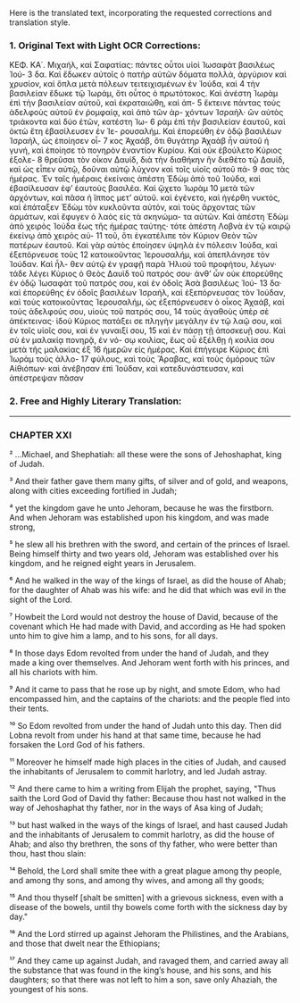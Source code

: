 Here is the translated text, incorporating the requested corrections and translation style.

### 1. Original Text with Light OCR Corrections:

ΚΕΦ. ΚΑ΄.
Μιχαήλ, καὶ Σαφατίας: πάντες οὗτοι υἱοὶ Ἰωσαφὰτ βασιλέως Ἰού-
3 δα. Καὶ ἔδωκεν αὐτοῖς ὁ πατὴρ αὐτῶν δόματα πολλά, ἀργύριον
καὶ χρυσίον, καὶ ὅπλα μετὰ πόλεων τειτειχισμένων ἐν Ἰούδα, καὶ
4 τὴν βασιλείαν ἔδωκε τῷ Ἰωράμ, ὅτι οὗτος ὁ πρωτότοκος. Καὶ
ἀνέστη Ἰωρὰμ ἐπὶ τὴν βασιλείαν αὐτοῦ, καὶ ἐκραταιώθη, καὶ ἀπ-
5 ἔκτεινε πάντας τοὺς ἀδελφοὺς αὐτοῦ ἐν ῥομφαίᾳ, καὶ ἀπὸ τῶν ἀρ-
χόντων Ἰσραήλ· ὢν αὐτὸς τριάκοντα καὶ δύο ἐτῶν, κατέστη Ἰω-
6 ράμ ἐπὶ τὴν βασιλείαν ἑαυτοῦ, καὶ ὀκτὼ ἔτη ἐβασίλευσεν ἐν Ἱε-
ρουσαλήμ. Καὶ ἐπορεύθη ἐν ὁδῷ βασιλέων Ἰσραήλ, ὡς ἐποίησεν οἶ-
7 κος Ἀχαάβ, ὅτι θυγάτηρ Ἀχαὰβ ἦν αὐτοῦ ἡ γυνή, καὶ ἐποίησε
τὸ πονηρὸν ἐναντίον Κυρίου. Καὶ οὐκ ἐβούλετο Κύριος ἐξολε-
8 θρεῦσαι τὸν οἶκον Δαυίδ, διὰ τὴν διαθήκην ἣν διεθέτο τῷ Δαυίδ,
καὶ ὡς εἶπεν αὐτῷ, δοῦναι αὐτῷ λύχνον καὶ τοῖς υἱοῖς αὐτοῦ πά-
9 σας τὰς ἡμέρας. Ἐν ταῖς ἡμέραις ἐκείναις ἀπέστη Ἐδὼμ ἀπὸ τοῦ
Ἰούδα, καὶ ἐβασίλευσαν ἐφ’ ἑαυτοὺς βασιλέα. Καὶ ᾤχετο Ἰωρὰμ
10 μετὰ τῶν ἀρχόντων, καὶ πᾶσα ἡ ἵππος μετ’ αὐτοῦ. καὶ ἐγένετο,
καὶ ἠγέρθη νυκτός, καὶ ἐπάταξεν Ἐδὼμ τὸν κυκλοῦντα αὐτόν, καὶ
τοὺς ἄρχοντας τῶν ἁρμάτων, καὶ ἔφυγεν ὁ λαὸς εἰς τὰ σκηνώμα-
τα αὐτῶν. Καὶ ἀπέστη Ἐδὼμ ἀπὸ χειρὸς Ἰούδα ἕως τῆς ἡμέρας
ταύτης· τότε ἀπέστη Λοβνὰ ἐν τῷ καιρῷ ἐκείνῳ ἀπὸ χειρὸς αὐ-
11 τοῦ, ὅτι ἐγκατέλιπε τὸν Κύριον Θεὸν τῶν πατέρων ἑαυτοῦ. Καὶ
γὰρ αὐτὸς ἐποίησεν ὑψηλὰ ἐν πόλεσιν Ἰούδα, καὶ ἐξεπόρνευσε τοὺς
12 κατοικοῦντας Ἱερουσαλήμ, καὶ ἀπεπλάνησε τὸν Ἰούδαν. Καὶ ἦλ-
θεν αὐτῷ ἐν γραφῇ παρὰ Ἠλιού τοῦ προφήτου, λέγων· τάδε λέγει
Κύριος ὁ Θεὸς Δαυὶδ τοῦ πατρός σου· ἀνθ’ ὧν οὐκ ἐπορεύθης ἐν
ὁδῷ Ἰωσαφὰτ τοῦ πατρός σου, καὶ ἐν ὁδοῖς Ἀσὰ βασιλέως Ἰού-
13 δα· καὶ ἐπορεύθης ἐν ὁδοῖς βασιλέων Ἰσραήλ, καὶ ἐξεπόρνευσας
τὸν Ἰούδαν, καὶ τοὺς κατοικοῦντας Ἱερουσαλήμ, ὡς ἐξεπόρνευσεν
ὁ οἶκος Ἀχαάβ, καὶ τοὺς ἀδελφούς σου, υἱοὺς τοῦ πατρός σου,
14 τοὺς ἀγαθοὺς ὑπὲρ σὲ ἀπέκτεινας· ἰδοὺ Κύριος πατάξει σε πληγὴν
μεγάλην ἐν τῷ λαῷ σου, καὶ ἐν τοῖς υἱοῖς σου, καὶ ἐν γυναιξί σου,
15 καὶ ἐν πάσῃ τῇ ἀποσκευῇ σου. Καὶ σὺ ἐν μαλακίᾳ πονηρᾷ, ἐν νό-
σῳ κοιλίας, ἕως οὗ ἐξέλθῃ ἡ κοιλία σου μετὰ τῆς μαλακίας ἐξ
16 ἡμερῶν εἰς ἡμέρας. Καὶ ἐπήγειρε Κύριος ἐπὶ Ἰωρὰμ τοὺς ἀλλο-
17 φύλους, καὶ τοὺς Ἄραβας, καὶ τοὺς ὁμόρους τῶν Αἰθιόπων· καὶ
ἀνέβησαν ἐπὶ Ἰούδαν, καὶ κατεδυνάστευσαν, καὶ ἀπέστρεψαν πᾶσαν

### 2. Free and Highly Literary Translation:

***

### CHAPTER XXI

² ...Michael, and Shephatiah: all these were the sons of Jehoshaphat, king of Judah.

³ And their father gave them many gifts, of silver and of gold, and weapons, along with cities exceeding fortified in Judah;

⁴ yet the kingdom gave he unto Jehoram, because he was the firstborn. And when Jehoram was established upon his kingdom, and was made strong,

⁵ he slew all his brethren with the sword, and certain of the princes of Israel. Being himself thirty and two years old, Jehoram was established over his kingdom, and he reigned eight years in Jerusalem.

⁶ And he walked in the way of the kings of Israel, as did the house of Ahab; for the daughter of Ahab was his wife: and he did that which was evil in the sight of the Lord.

⁷ Howbeit the Lord would not destroy the house of David, because of the covenant which He had made with David, and according as He had spoken unto him to give him a lamp, and to his sons, for all days.

⁸ In those days Edom revolted from under the hand of Judah, and they made a king over themselves. And Jehoram went forth with his princes, and all his chariots with him.

⁹ And it came to pass that he rose up by night, and smote Edom, who had encompassed him, and the captains of the chariots: and the people fled into their tents.

¹⁰ So Edom revolted from under the hand of Judah unto this day. Then did Lobna revolt from under his hand at that same time, because he had forsaken the Lord God of his fathers.

¹¹ Moreover he himself made high places in the cities of Judah, and caused the inhabitants of Jerusalem to commit harlotry, and led Judah astray.

¹² And there came to him a writing from Elijah the prophet, saying, "Thus saith the Lord God of David thy father: Because thou hast not walked in the way of Jehoshaphat thy father, nor in the ways of Asa king of Judah;

¹³ but hast walked in the ways of the kings of Israel, and hast caused Judah and the inhabitants of Jerusalem to commit harlotry, as did the house of Ahab; and also thy brethren, the sons of thy father, who were better than thou, hast thou slain:

¹⁴ Behold, the Lord shall smite thee with a great plague among thy people, and among thy sons, and among thy wives, and among all thy goods;

¹⁵ And thou thyself [shalt be smitten] with a grievous sickness, even with a disease of the bowels, until thy bowels come forth with the sickness day by day."

¹⁶ And the Lord stirred up against Jehoram the Philistines, and the Arabians, and those that dwelt near the Ethiopians;

¹⁷ And they came up against Judah, and ravaged them, and carried away all the substance that was found in the king’s house, and his sons, and his daughters; so that there was not left to him a son, save only Ahaziah, the youngest of his sons.